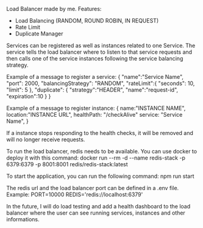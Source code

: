 Load Balancer made by me.
Features:
- Load Balancing (RANDOM, ROUND ROBIN, IN REQUEST)
- Rate Limit
- Duplicate Manager

Services can be registered as well as instances related to one Service. The service tells the load balancer where to listen to that service requests and then calls one of the service instances following the service balancing strategy.

Example of a message to register a service:
{
    "name":"Service Name",
    "port": 2000,
    "balancingStrategy": "RANDOM",
    "rateLimit":{
        "seconds": 10,
        "limit": 5
    },
    "duplicate": {
        "strategy":"HEADER",
        "name":"request-id",
        "expiration":10
    }
}

Example of a message to register instance:
{
    name:"INSTANCE NAME",
    location:"INSTANCE URL",
    healthPath: "/checkAlive"
    service: "Service Name",
}

If a instance stops responding to the health checks, it will be removed and will no longer receive requests.

To run the load balancer, redis needs to be available. You can use docker to deploy it with this command:
    docker run --rm -d --name redis-stack -p 6379:6379 -p 8001:8001 redis/redis-stack:latest

To start the application, you can run the following command:
    npm run start

The redis url and the load balancer port can be defined in a .env file.
Example:
PORT=10000
REDIS='redis://localhost:6379'

In the future, I will do load testing and add a health dashboard to the load balancer where the user can see running services, instances and other informations.